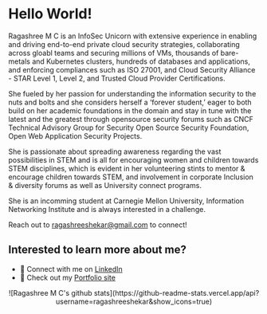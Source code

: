 # Hello World! 

Ragashree M C is an InfoSec Unicorn with extensive experience in enabling and driving end-to-end private cloud security strategies, collaborating across gloabl teams and securing millions of VMs, thousands of bare-metals and Kubernetes clusters, hundreds of databases and applications, and enforcing compliances such as ISO 27001, and Cloud Security Alliance - STAR Level 1, Level 2, and Trusted Cloud Provider Certifications.

She fueled by her passion for understanding the information security to the nuts and bolts and she considers herself a ‘forever student,’ eager to both build on her academic foundations in the domain and stay in tune with the latest and the greatest through opensource security forums such as CNCF Technical Advisory Group for Security Open Source Security Foundation, Open Web Application Security Projects.

She is passionate about spreading awareness regarding the vast possibilities in STEM and is all for encouraging women and children towards STEM disciplines, which is evident in her volunteering stints to mentor & encourage children towards STEM, and involvement in corporate Inclusion & diversity forums as well as University connect programs.

She is an incomming student at Carnegie Mellon University, Information Networking Institute and is always interested in a challenge.

Reach out to ragashreeshekar@gmail.com to connect!

## Interested to learn more about me?

* 💬 Connect with me on [LinkedIn](http://linkedin.com/in/ragashree-m-c/)
* 🎯 Check out my [Portfolio site](https://ragashreeshekar.github.io)

<center>
![Ragashree M C's github stats](https://github-readme-stats.vercel.app/api?username=ragashreeshekar&show_icons=true)
</center>
